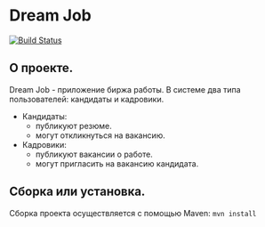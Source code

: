 # Dream Job

[![Build Status](https://app.travis-ci.com/mikhail43435/job4j_dreamjob.svg?branch=main)](https://app.travis-ci.com/github/mikhail43435/job4j_dreamjob)

## О проекте. 
Dream Job - приложение биржа работы.
В системе два типа пользователей: кандидаты и кадровики.
- Кандидаты: 
  - публикуют резюме. 
  - могут откликнуться на вакансию.
- Кадровики: 
  - публикуют вакансии о работе. 
  - могут пригласить на вакансию кандидата.

## Сборка или установка. 
Сборка проекта осуществляется с помощью Maven:
`mvn install`

